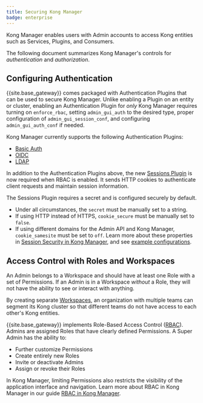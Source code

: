 ```yaml
---
title: Securing Kong Manager
badge: enterprise
---
```


Kong Manager enables users with Admin accounts to access Kong entities such
as Services, Plugins, and Consumers.

The following document summarizes Kong Manager's controls for *authentication*
and *authorization*.

## Configuring Authentication

{{site.base_gateway}} comes packaged with Authentication Plugins that can be used
to secure Kong Manager. Unlike enabling a Plugin on an entity or cluster,
enabling an Authentication Plugin for *only* Kong Manager requires turning
on `enforce_rbac`, setting `admin_gui_auth` to the desired type, proper
configuration of `admin_gui_session_conf`, and configuring `admin_gui_auth_conf`
if needed.

Kong Manager currently supports the following Authentication Plugins:

* [Basic Auth](/gateway/{{page.release}}/configure/auth/kong-manager/basic/)
* [OIDC](/gateway/{{page.release}}/configure/auth/kong-manager/oidc/)
* [LDAP](/gateway/{{page.release}}/configure/auth/kong-manager/ldap/)

In addition to the Authentication Plugins above, the new
[Sessions Plugin](/gateway/{{page.release}}/configure/auth/kong-manager/sessions/)
is now required when RBAC is enabled. It sends HTTP cookies to authenticate
client requests and maintain session information.

The Sessions Plugin requires a secret and is configured
securely by default.
* Under all circumstances, the `secret` must be manually set to a string.
* If using HTTP instead of HTTPS, `cookie_secure` must be manually set to `false`.
* If using different domains for the Admin API and Kong Manager,
`cookie_samesite` must be set to `off`.
Learn more about these properties in
[Session Security in Kong Manager](/gateway/{{page.release}}/configure/auth/kong-manager/sessions/#session-security),
and see [example configurations](/gateway/{{page.release}}/configure/auth/kong-manager/sessions/#example-configurations).

## Access Control with Roles and Workspaces

An Admin belongs to a Workspace and should have at least one Role
with a set of Permissions. If an Admin is in a Workspace *without*
a Role, they will not have the ability to see or interact with anything.

By creating separate
[Workspaces](/gateway/{{page.release}}/configure/auth/kong-manager/workspaces/),
 an organization with multiple teams can segment its Kong cluster so that
 different teams do not have access to each other's Kong entities.

{{site.base_gateway}} implements Role-Based Access Control
([RBAC](/gateway/{{page.release}}/configure/auth/rbac/)).
Admins are assigned Roles that have clearly defined Permissions. A
Super Admin has the ability to:

* Further customize Permissions
* Create entirely new Roles
* Invite or deactivate Admins
* Assign or revoke their Roles

In Kong Manager, limiting Permissions also restricts the visibility of the
application interface and navigation. Learn more about RBAC in Kong Manager in
our guide
[RBAC in Kong Manager](/gateway/{{page.release}}/configure/auth/rbac/).

